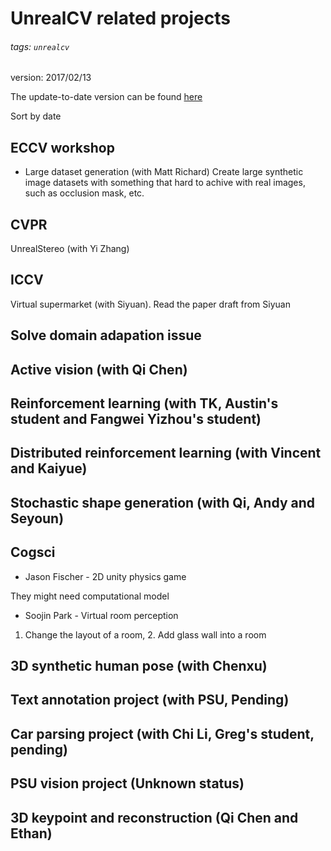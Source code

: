 # UnrealCV related projects
###### tags: `unrealcv`

version: 2017/02/13

The update-to-date version can be found [here](https://hackmd.io/OwJgDGCmBG0MwFoAcBDMAzBAWaA2AxsgIwCcm66+YRW6WI+uArEA)

Sort by date

##  ECCV workshop
- Large dataset generation (with Matt Richard)
Create large synthetic image datasets with something that hard to achive with real images, such as occlusion mask, etc.

## CVPR
UnrealStereo (with Yi Zhang)

## ICCV
Virtual supermarket (with Siyuan). Read the paper draft from Siyuan

## Solve domain adapation issue

## Active vision (with Qi Chen)

## Reinforcement learning (with TK, Austin's student and Fangwei Yizhou's student)

## Distributed reinforcement learning (with Vincent and Kaiyue) 

## Stochastic shape generation (with Qi, Andy and Seyoun)

## Cogsci

- Jason Fischer - 2D unity physics game

They might need computational model

- Soojin Park - Virtual room perception

1. Change the layout of a room, 2. Add glass wall into a room

## 3D synthetic human pose (with Chenxu)

## Text annotation project (with PSU, Pending)

## Car parsing project (with Chi Li, Greg's student, pending)

## PSU vision project (Unknown status)

## 3D keypoint and reconstruction (Qi Chen and Ethan)